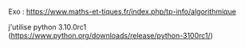 Exo : https://www.maths-et-tiques.fr/index.php/tp-info/algorithmique

j'utilise python 3.10.0rc1 (https://www.python.org/downloads/release/python-3100rc1/)
